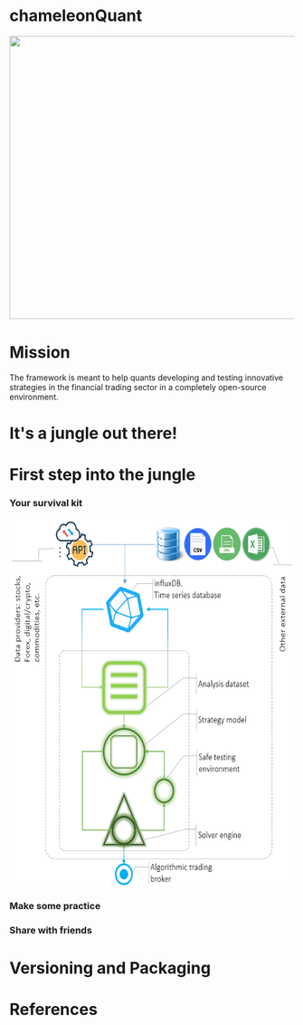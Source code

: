 # chameleonQuant


 
<html>
<head>
 
<link rel="stylesheet" href="mystyle.css">
  
</head>
<body>

<p align="center">
  <img width="1000" height="500" src="https://social.hays.com/wp-content/uploads/2018/01/ThinkstockPhotos-669057792-660x372.jpg">
</p>

<h1>Mission</h1>
<p> The framework is meant to help quants developing and testing innovative strategies in the financial trading sector in a completely open-source environment. </p>

<h1>It's a jungle out there!</h1>

<h1>First step into the jungle</h1>
<h3>Your survival kit</h3>
<p align="center">
     <img width="600" height="650" src="src/main/resources/images/generalScm.PNG" style="margin-right: 10px;" class="center" />
</p>
<h3>Make some practice</h3>
<h3>Share with friends</h3>

<h1>Versioning and Packaging</h1>

<h1>References</h1>

</body>
</html>
